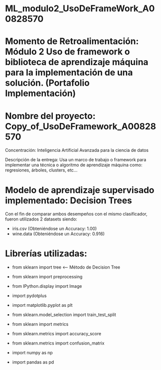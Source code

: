 # ML_modulo2_UsoDeFrameWork_A00828570

# Momento de Retroalimentación: Módulo 2 Uso de framework o biblioteca de aprendizaje máquina para la implementación de una solución. (Portafolio Implementación)
# Nombre del proyecto: Copy_of_UsoDeFramework_A00828570


Concentración: Inteligencia Artificial Avanzada para la ciencia de datos

Descripción de la entrega: Usa un marco de trabajo o framework para implementar una técnica o algoritmo de aprendizaje máquina como: regresiones, árboles, clusters, etc...

# Modelo de aprendizaje supervisado implementado: Decision Trees

Con el fin de comparar ambos desempeños con el mismo clasificador, fueron utilizados 2 datasets siendo: 
* iris.csv (Obteniéndose un Accuracy: 1.00)
*  wine.data (Obteniéndose un Accuracy: 0.916)

# Librerías utilizadas:
- from sklearn import tree <-- Método de Decision Tree
- from sklearn import preprocessing
- from IPython.display import Image
- import pydotplus
- import matplotlib.pyplot as plt

- from sklearn.model_selection import train_test_split 
- from sklearn import metrics
- from sklearn.metrics import accuracy_score
- from sklearn.metrics import confusion_matrix

- import numpy as np
- import pandas as pd



